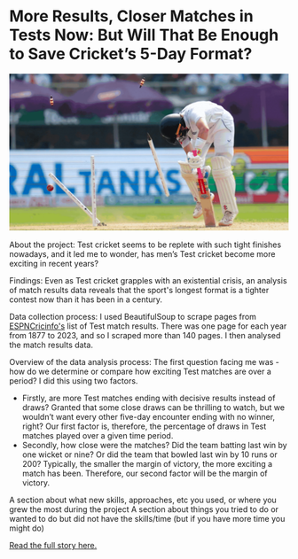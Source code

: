 <h1>More Results, Closer Matches in Tests Now: But Will That Be Enough to Save Cricket’s 5-Day Format?</h1>

<img src="test_cricket_featured.gif" alt="More Results, Closer Matches in Tests Now: But Will That Be Enough to Save Cricket’s 5-Day Format?">

About the project: Test cricket seems to be replete with such tight finishes nowadays, and it led me to wonder, has men’s Test cricket become more exciting in recent years?

Findings: Even as Test cricket grapples with an existential crisis, an analysis of match results data reveals that the sport's longest format is a tighter contest now than it has been in a century.

Data collection process: I used BeautifulSoup to scrape pages from <a href="https://meghnadbose.github.io/data-stories/test_cricket.html](https://www.espncricinfo.com/records/list-of-match-results-by-year-307847" target="_blank">ESPNCricinfo's</a> list of Test match results. There was one page for each year from 1877 to 2023, and so I scraped more than 140 pages. I then analysed the match results data.

Overview of the data analysis process: The first question facing me was - how do we determine or compare how exciting Test matches are over a period? I did this using two factors.

<ul><li>Firstly, are more Test matches ending with decisive results instead of draws? Granted that some close draws can be thrilling to watch, but we wouldn’t want every other five-day encounter ending with no winner, right? Our first factor is, therefore, the percentage of draws in Test matches played over a given time period.</li>

<li>Secondly, how close were the matches? Did the team batting last win by one wicket or nine? Or did the team that bowled last win by 10 runs or 200? Typically, the smaller the margin of victory, the more exciting a match has been. Therefore, our second factor will be the margin of victory.</li></ul>


A section about what new skills, approaches, etc you used, or where you grew the most during the project
A section about things you tried to do or wanted to do but did not have the skills/time (but if you have more time you might do)

<a href="https://meghnadbose.github.io/data-stories/test_cricket.html" target="_blank">Read the full story here.</a>
